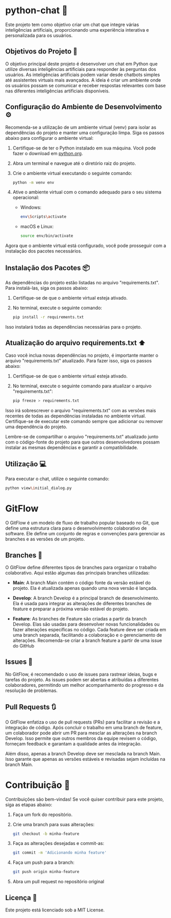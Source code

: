# python-chat :speech_balloon:

Este projeto tem como objetivo criar um chat que integre várias inteligências artificiais, proporcionando uma experiência interativa e personalizada para os usuários.

## Objetivos do Projeto :dart:

O objetivo principal deste projeto é desenvolver um chat em Python que utilize diversas inteligências artificiais para responder às perguntas dos usuários. As inteligências artificiais podem variar desde chatbots simples até assistentes virtuais mais avançados. A ideia é criar um ambiente onde os usuários possam se comunicar e receber respostas relevantes com base nas diferentes inteligências artificiais disponíveis.

## Configuração do Ambiente de Desenvolvimento :gear:

Recomenda-se a utilização de um ambiente virtual (venv) para isolar as dependências do projeto e manter uma configuração limpa. Siga os passos abaixo para configurar o ambiente virtual:

1. Certifique-se de ter o Python instalado em sua máquina. Você pode fazer o download em [python.org](https://www.python.org).

2. Abra um terminal e navegue até o diretório raiz do projeto.

3. Crie o ambiente virtual executando o seguinte comando:
    ```bash
    python -m venv env
    ```

4. Ative o ambiente virtual com o comando adequado para o seu sistema operacional:
    - Windows:
        ```bash
        env\Scripts\activate
        ```
    - macOS e Linux:
        ```bash
        source env/bin/activate
        ```

Agora que o ambiente virtual está configurado, você pode prosseguir com a instalação dos pacotes necessários.

## Instalação dos Pacotes :package:

As dependências do projeto estão listadas no arquivo "requirements.txt". Para instalá-las, siga os passos abaixo:

1. Certifique-se de que o ambiente virtual esteja ativado.

2. No terminal, execute o seguinte comando:
    ```bash
    pip install -r requirements.txt
    ```

Isso instalará todas as dependências necessárias para o projeto.

## Atualização do arquivo requirements.txt :arrow_up:

Caso você inclua novas dependências no projeto, é importante manter o arquivo "requirements.txt" atualizado. Para fazer isso, siga os passos abaixo:

1. Certifique-se de que o ambiente virtual esteja ativado.

2. No terminal, execute o seguinte comando para atualizar o arquivo "requirements.txt":
   ```bash
   pip freeze > requirements.txt
   ```

Isso irá sobrescrever o arquivo "requirements.txt" com as versões mais recentes de todas as dependências instaladas no ambiente virtual. Certifique-se de executar este comando sempre que adicionar ou remover uma dependência do projeto.

Lembre-se de compartilhar o arquivo "requirements.txt" atualizado junto com o código-fonte do projeto para que outros desenvolvedores possam instalar as mesmas dependências e garantir a compatibilidade.

## Utilização :computer:

Para executar o chat, utilize o seguinte comando:
```bash
python view\initial_dialog.py
```
# GitFlow

O GitFlow é um modelo de fluxo de trabalho popular baseado no Git, que define uma estrutura clara para o desenvolvimento colaborativo de software. Ele define um conjunto de regras e convenções para gerenciar as branches e as versões de um projeto.

## Branches :twisted_rightwards_arrows:

O GitFlow define diferentes tipos de branches para organizar o trabalho colaborativo. Aqui estão algumas das principais branches utilizadas:

- **Main**: A branch Main contém o código fonte da versão estável do projeto. Ela é atualizada apenas quando uma nova versão é lançada.

- **Develop**: A branch Develop é a principal branch de desenvolvimento. Ela é usada para integrar as alterações de diferentes branches de feature e preparar a próxima versão estável do projeto.

- **Feature**: As branches de Feature são criadas a partir da branch Develop. Elas são usadas para desenvolver novas funcionalidades ou fazer alterações específicas no código. Cada feature deve ser criada em uma branch separada, facilitando a colaboração e o gerenciamento de alterações. Recomenda-se criar a branch feature a partir de uma issue do GitHub

## Issues :pencil: 

No GitFlow, é recomendado o uso de issues para rastrear ideias, bugs e tarefas do projeto. As issues podem ser abertas e atribuídas a diferentes colaboradores, permitindo um melhor acompanhamento do progresso e da resolução de problemas.

## Pull Requests :arrows_clockwise:

O GitFlow enfatiza o uso de pull requests (PRs) para facilitar a revisão e a integração de código. Após concluir o trabalho em uma branch de feature, um colaborador pode abrir um PR para mesclar as alterações na branch Develop. Isso permite que outros membros da equipe revisem o código, forneçam feedback e garantam a qualidade antes da integração.

Além disso, apenas a branch Develop deve ser mesclada na branch Main. Isso garante que apenas as versões estáveis e revisadas sejam incluídas na branch Main.

# Contribuição :handshake:
Contribuições são bem-vindas! Se você quiser contribuir para este projeto, siga as etapas abaixo:

1. Faça um fork do repositório.

1. Crie uma branch para suas alterações:
    ```bash
    git checkout -b minha-feature
    ```
1. Faça as alterações desejadas e commit-as:
    ```bash
   git commit -m 'Adicionando minha feature'
   ```
1. Faça um push para a branch:
    ```bash
    git push origin minha-feature
    ```
1. Abra um pull request no repositório original
## Licença :memo:
Este projeto está licenciado sob a MIT License.
